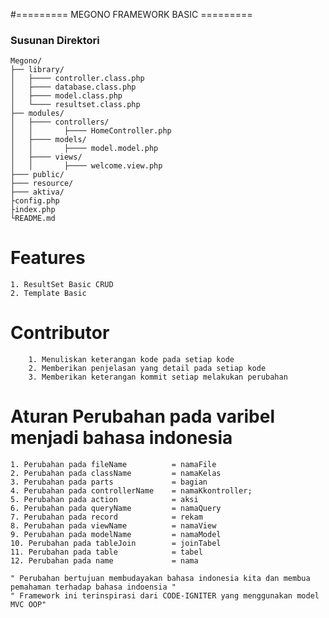 #========= MEGONO FRAMEWORK BASIC =========
### Susunan Direktori
```
Megono/
├── library/
│   ├──── controller.class.php
│   ├──── database.class.php
│   ├──── model.class.php
│   └──── resultset.class.php
├── modules/
│ 	├──── controllers/
│ 	│		├──── HomeController.php
│	├──── models/
│	│		├──── model.model.php
│ 	├──── views/
│ 	│ 		├──── welcome.view.php
├─── public/
├─── resource/
├─── aktiva/
├config.php
├index.php
└README.md
```
# Features
	1. ResultSet Basic CRUD
	2. Template Basic
# Contributor
		1. Menuliskan keterangan kode pada setiap kode
		2. Memberikan penjelasan yang detail pada setiap kode
		3. Memberikan keterangan kommit setiap melakukan perubahan
		
# Aturan Perubahan pada varibel menjadi bahasa indonesia
	1. Perubahan pada fileName 			= namaFile
	2. Perubahan pada className 		= namaKelas
	3. Perubahan pada parts 			= bagian
	4. Perubahan pada controllerName 	= namaKkontroller;
	5. Perubahan pada action 			= aksi
	6. Perubahan pada queryName			= namaQuery
	7. Perubahan pada record			= rekam
	8. Perubahan pada viewName			= namaView
	9. Perubahan pada modelName			= namaModel
	10. Perubahan pada tableJoin		= joinTabel
	11. Perubahan pada table 			= tabel
	12. Perubahan pada name				= nama
	
	" Perubahan bertujuan membudayakan bahasa indonesia kita dan membua pemahaman terhadap bahasa indoensia "
	" Framework ini terinspirasi dari CODE-IGNITER yang menggunakan model MVC OOP"

	

